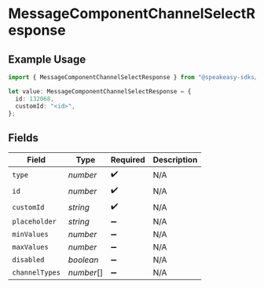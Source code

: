 # MessageComponentChannelSelectResponse

## Example Usage

```typescript
import { MessageComponentChannelSelectResponse } from "@speakeasy-sdks/discord/models/components";

let value: MessageComponentChannelSelectResponse = {
  id: 132068,
  customId: "<id>",
};
```

## Fields

| Field              | Type               | Required           | Description        |
| ------------------ | ------------------ | ------------------ | ------------------ |
| `type`             | *number*           | :heavy_check_mark: | N/A                |
| `id`               | *number*           | :heavy_check_mark: | N/A                |
| `customId`         | *string*           | :heavy_check_mark: | N/A                |
| `placeholder`      | *string*           | :heavy_minus_sign: | N/A                |
| `minValues`        | *number*           | :heavy_minus_sign: | N/A                |
| `maxValues`        | *number*           | :heavy_minus_sign: | N/A                |
| `disabled`         | *boolean*          | :heavy_minus_sign: | N/A                |
| `channelTypes`     | *number*[]         | :heavy_minus_sign: | N/A                |